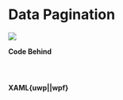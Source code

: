 # Data Pagination

![](https://raw.githubusercontent.com/Live-Charts/WebSiteDocs/master/v1/Resources/customzoomingandpanning.gif)

<pulled></pulled>

**Code Behind**

```{wpf,!https://raw.githubusercontent.com/beto-rodriguez/Live-Charts/master/Examples/WinForms/Cartesian/DataPagination/DataPaginationExample.cs}
```

```{uwp,!https://raw.githubusercontent.com/beto-rodriguez/Live-Charts/master/Examples/Uwp/CartesianChart/ManualZAndP/ManualZAndPExample.xaml.cs}
```

```{wf,!https://raw.githubusercontent.com/beto-rodriguez/Live-Charts/master/Examples/WinForms/Cartesian/DataPagination/DataPaginationExample.cs}
```

**XAML{uwp||wpf}**

```{wpf,!https://raw.githubusercontent.com/beto-rodriguez/Live-Charts/master/Examples/WinForms/Cartesian/DataPagination/DataPaginationExample.cs}
```

```{uwp,!https://raw.githubusercontent.com/beto-rodriguez/Live-Charts/master/Examples/Uwp/CartesianChart/ManualZAndP/ManualZAndPExample.xaml.cs}
```

```{wf,!https://raw.githubusercontent.com/beto-rodriguez/Live-Charts/master/Examples/WinForms/Cartesian/DataPagination/DataPaginationExample.cs}
```


